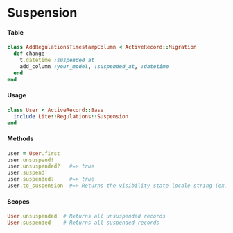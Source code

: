 # Suspension

#### Table

```ruby
class AddRegulationsTimestampColumn < ActiveRecord::Migration
  def change
    t.datetime :suspended_at
    add_column :your_model, :suspended_at, :datetime
  end
end
```

#### Usage

```ruby
class User < ActiveRecord::Base
  include Lite::Regulations::Suspension
end
```

#### Methods

```ruby
user = User.first
user.unsuspend!
user.unsuspended?   #=> true
user.suspend!
user.suspended?     #=> true
user.to_suspension  #=> Returns the visibility state locale string (ex: Suspended)
```

#### Scopes

```ruby
User.unsuspended  # Returns all unsuspended records
User.suspended    # Returns all suspended records
```
